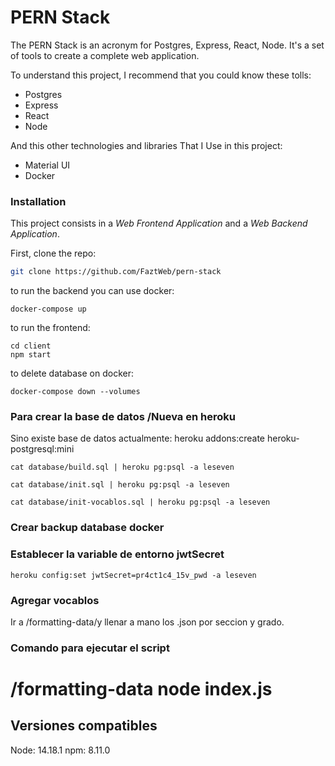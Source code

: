 # PERN Stack

The PERN Stack is an acronym for Postgres, Express, React, Node. It's a set of tools to create a complete web application.

To understand this project, I recommend that you could know these tolls:

* Postgres
* Express
* React
* Node

And this other technologies and libraries That I Use in this project:

* Material UI
* Docker

### Installation

This project consists in a *Web Frontend Application* and a *Web Backend Application*.

First, clone the repo:

```bash
git clone https://github.com/FaztWeb/pern-stack
```

to run the backend you can use docker:

```
docker-compose up
```

to run the frontend:
```
cd client
npm start
```

to delete database on docker:

```
docker-compose down --volumes
```


### Para crear la base de datos /Nueva en heroku

Sino existe base de datos actualmente:
 heroku addons:create heroku-postgresql:mini
 
```
cat database/build.sql | heroku pg:psql -a leseven
```

```
cat database/init.sql | heroku pg:psql -a leseven
```

```
cat database/init-vocablos.sql | heroku pg:psql -a leseven
```

### Crear backup database docker



### Establecer la variable de entorno jwtSecret

```
heroku config:set jwtSecret=pr4ct1c4_15v_pwd -a leseven
```
### Agregar vocablos

Ir a /formatting-data/y llenar a mano los .json por seccion y grado.

### Comando para ejecutar el script

/formatting-data
node index.js
=======
## Versiones compatibles

Node: 14.18.1
npm: 8.11.0
